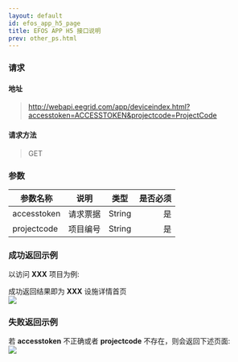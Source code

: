 ```yaml
---
layout: default
id: efos_app_h5_page
title: EFOS APP H5 接口说明
prev: other_ps.html
---
```


### 请求
#### 地址
> http://webapi.eegrid.com/app/deviceindex.html?accesstoken=ACCESSTOKEN&projectcode=ProjectCode

#### 请求方法
> GET


### 参数
| 参数名称        | 说明           | 类型  |   是否必须  |
| ------------- |:-------------:|:------:|-----:|
| accesstoken      | 请求票据 | String |  是   |
| projectcode      | 项目编号 | String |  是   |


### 成功返回示例
以访问 **XXX** 项目为例:    
    
成功返回结果即为 **XXX** 设施详情首页  
![](http://osv2a938x.bkt.clouddn.com/efos_h5_succeed.png)


### 失败返回示例
若 **accesstoken** 不正确或者 **projectcode** 不存在，则会返回下述页面:  
![](http://osv2a938x.bkt.clouddn.com/efos_h5_failed.png)

